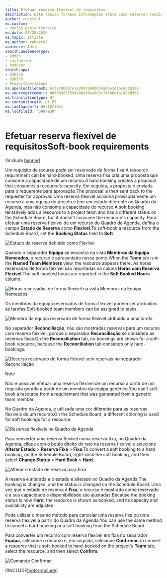 ```yaml
---
title: Efetuar reserva flexível de requisitos
description: Este tópico fornece informações sobre como reservar requisitos de forma flexível.
author: ruhercul
ms.custom:
- dyn365-projectservice
ms.date: 03/28/2019
ms.topic: article
ms.author: ruhercul
audience: Admin
search.audienceType:
- admin
- customizer
- enduser
search.app:
- D365CE
- D365PS
- ProjectOperations
ms.openlocfilehash: bc58c805bfe1a3087600b8d4a6be2d1bcdd18188
ms.sourcegitcommit: 40f68387f594180af64a5e5c748b6efa188bd300
ms.translationtype: HT
ms.contentlocale: pt-PT
ms.lasthandoff: 05/10/2021
ms.locfileid: "5997930"
---
```

# <a name="soft-book-requirements"></a><span data-ttu-id="10b3e-103">Efetuar reserva flexível de requisitos</span><span class="sxs-lookup"><span data-stu-id="10b3e-103">Soft-book requirements</span></span>

[!include [banner](../includes/psa-now-project-operations.md)]

<span data-ttu-id="10b3e-104">Um requisito de recurso pode ser reservado de forma fixa.</span><span class="sxs-lookup"><span data-stu-id="10b3e-104">A resource requirement can be hard-booked.</span></span> <span data-ttu-id="10b3e-105">Uma reserva fixa cria uma proposta que consome a capacidade de um recurso.</span><span class="sxs-lookup"><span data-stu-id="10b3e-105">A hard booking creates a proposal that consumes a resource's capacity.</span></span> <span data-ttu-id="10b3e-106">Em seguida, a proposta é enviada para o requerente para aprovação.</span><span class="sxs-lookup"><span data-stu-id="10b3e-106">The proposal is then sent back to the requester for approval.</span></span> <span data-ttu-id="10b3e-107">Uma reserva flexível adiciona provisoriamente um recurso a uma equipa do projeto e tem um estado diferente no Quadro da Agenda, mas não consome a capacidade do recurso.</span><span class="sxs-lookup"><span data-stu-id="10b3e-107">A soft booking tentatively adds a resource to a project team and has a different status on the Schedule Board, but it doesn't consume the resource's capacity.</span></span> <span data-ttu-id="10b3e-108">Para efetuar uma reserva flexível de um recurso do Quadro da Agenda, defina o campo **Estado de Reserva** como **Flexível**.</span><span class="sxs-lookup"><span data-stu-id="10b3e-108">To soft-book a resource from the Schedule Board, set the **Booking Status** field to **Soft**.</span></span>

![Estado da reserva definido como Flexível](media/Resource-Management-image77.png)

<span data-ttu-id="10b3e-110">Quando o separador **Equipa** se encontra na vista **Membros da Equipa Nomeados**, o recurso é apresentado nesse ponto.</span><span class="sxs-lookup"><span data-stu-id="10b3e-110">When the **Team** tab is in the **Named Team Members** view, the resource appears there.</span></span> <span data-ttu-id="10b3e-111">As horas reservadas de forma flexível são reportadas na coluna **Horas com Reserva Flexível**.</span><span class="sxs-lookup"><span data-stu-id="10b3e-111">The soft-booked hours are reported in the **Soft Booked Hours** column.</span></span>

![Horas reservadas de forma flexível na vista Membros da Equipa Nomeados](media/Resource-Management-image78.png)

<span data-ttu-id="10b3e-113">Os membros da equipa reservados de forma flexível podem ser atribuídos às tarefas.</span><span class="sxs-lookup"><span data-stu-id="10b3e-113">Soft-booked team members can be assigned to tasks.</span></span>

![Membro da equipa reservado de forma flexível atribuído a uma tarefa](media/Resource-Management-image79.png)

<span data-ttu-id="10b3e-115">No separador **Reconciliação**, não são mostradas reservas para um recurso com reserva flexível, porque o separador **Reconciliação** só considera as reservas fixas.</span><span class="sxs-lookup"><span data-stu-id="10b3e-115">On the **Reconciliation** tab, no bookings are shown for a soft-book resource, because the **Reconciliation** tab considers only hard-bookings.</span></span>

![Recurso reservado de forma flexível sem reservas no separador Reconciliação](media/Resource-Management-image80.png)

> [!NOTE]
> <span data-ttu-id="10b3e-117">Não é possível efetuar uma reserva flexível de um recurso a partir de um requisito gerado a partir de um membro da equipa genérico.</span><span class="sxs-lookup"><span data-stu-id="10b3e-117">You can't soft-book a resource from a requirement that was generated from a generic team member.</span></span>

<span data-ttu-id="10b3e-118">No Quadro da Agenda, é utilizada uma cor diferente para as reservas flexíveis de um recurso.</span><span class="sxs-lookup"><span data-stu-id="10b3e-118">On the Schedule Board, a different coloring is used for soft bookings for a resource.</span></span>

![Reservas flexíveis no Quadro da Agenda](media/Resource-Management-image81.png)

<span data-ttu-id="10b3e-120">Para converter uma reserva flexível numa reserva fixa, no Quadro da Agenda, clique com o botão direito do rato na reserva flexível e selecione **Alterar Estado** \> **Reserva Fixa** \> **Fixa**.</span><span class="sxs-lookup"><span data-stu-id="10b3e-120">To convert a soft booking to a hard booking, on the Schedule Board, right-click the soft booking, and then select **Change Status** \> **Hard Book** \> **Hard**.</span></span>

![Alterar o estado de reserva para Fixa](media/Resource-Management-image82.png)

<span data-ttu-id="10b3e-122">A reserva é alterada e o estado é alterado no Quadro da Agenda.</span><span class="sxs-lookup"><span data-stu-id="10b3e-122">The booking is changed, and the status is changed on the Schedule Board.</span></span> <span data-ttu-id="10b3e-123">Uma vez que o estado de reserva é **Fixa**, o recurso é mostrado como reservado e a sua capacidade e disponibilidade são ajustadas.</span><span class="sxs-lookup"><span data-stu-id="10b3e-123">Because the booking status is now **Hard**, the resource is shown as booked, and its capacity and availability are adjusted.</span></span>

<span data-ttu-id="10b3e-124">Pode utilizar o mesmo método para cancelar uma reserva fixa ou uma reserva flexível a partir do Quadro da Agenda.</span><span class="sxs-lookup"><span data-stu-id="10b3e-124">You can use the same method to cancel a hard booking or a soft booking from the Schedule Board.</span></span>

<span data-ttu-id="10b3e-125">Para converter um recurso com reserva flexível em fixa no separador **Equipa**, selecione o recurso e, em seguida, selecione **Confirmar**.</span><span class="sxs-lookup"><span data-stu-id="10b3e-125">To convert a resource that is soft-booked to hard-booked on the project's **Team** tab, select the resource, and then select **Confirm**.</span></span>

![Comando Confirmar](media/Resource-Management-image83.png)


[!INCLUDE[footer-include](../includes/footer-banner.md)]
